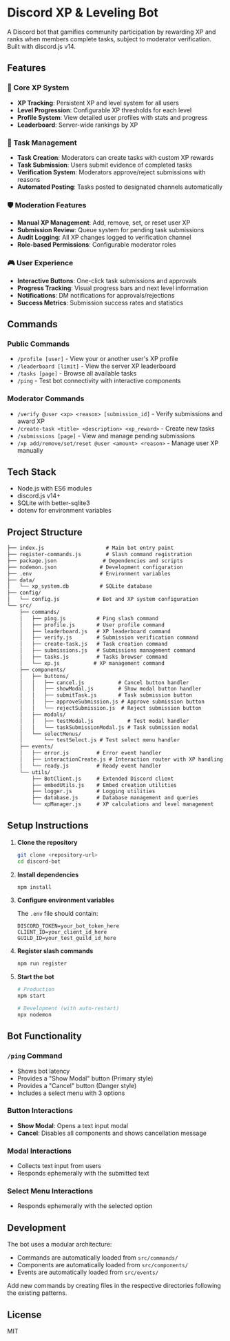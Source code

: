 # Discord XP & Leveling Bot

A Discord bot that gamifies community participation by rewarding XP and ranks when members complete tasks, subject to moderator verification. Built with discord.js v14.

## Features

### 🎯 Core XP System
- **XP Tracking**: Persistent XP and level system for all users
- **Level Progression**: Configurable XP thresholds for each level
- **Profile System**: View detailed user profiles with stats and progress
- **Leaderboard**: Server-wide rankings by XP

### 📝 Task Management
- **Task Creation**: Moderators can create tasks with custom XP rewards
- **Task Submission**: Users submit evidence of completed tasks
- **Verification System**: Moderators approve/reject submissions with reasons
- **Automated Posting**: Tasks posted to designated channels automatically

### 🛡️ Moderation Features
- **Manual XP Management**: Add, remove, set, or reset user XP
- **Submission Review**: Queue system for pending task submissions
- **Audit Logging**: All XP changes logged to verification channel
- **Role-based Permissions**: Configurable moderator roles

### 🎮 User Experience
- **Interactive Buttons**: One-click task submissions and approvals
- **Progress Tracking**: Visual progress bars and next level information
- **Notifications**: DM notifications for approvals/rejections
- **Success Metrics**: Submission success rates and statistics

## Commands

### Public Commands
- `/profile [user]` - View your or another user's XP profile
- `/leaderboard [limit]` - View the server XP leaderboard
- `/tasks [page]` - Browse all available tasks
- `/ping` - Test bot connectivity with interactive components

### Moderator Commands
- `/verify @user <xp> <reason> [submission_id]` - Verify submissions and award XP
- `/create-task <title> <description> <xp_reward>` - Create new tasks
- `/submissions [page]` - View and manage pending submissions
- `/xp add/remove/set/reset @user <amount> <reason>` - Manage user XP manually

## Tech Stack

- Node.js with ES6 modules
- discord.js v14+
- SQLite with better-sqlite3
- dotenv for environment variables

## Project Structure

```txt
├── index.js                    # Main bot entry point
├── register-commands.js        # Slash command registration
├── package.json               # Dependencies and scripts
├── nodemon.json              # Development configuration
├── .env                      # Environment variables
├── data/
│   └── xp_system.db          # SQLite database
├── config/
│   └── config.js            # Bot and XP system configuration
└── src/
    ├── commands/
    │   ├── ping.js          # Ping slash command
    │   ├── profile.js       # User profile command
    │   ├── leaderboard.js   # XP leaderboard command
    │   ├── verify.js        # Submission verification command
    │   ├── create-task.js   # Task creation command
    │   ├── submissions.js   # Submissions management command
    │   ├── tasks.js         # Tasks browser command
    │   └── xp.js           # XP management command
    ├── components/
    │   ├── buttons/
    │   │   ├── cancel.js           # Cancel button handler
    │   │   ├── showModal.js        # Show modal button handler
    │   │   ├── submitTask.js       # Task submission button
    │   │   ├── approveSubmission.js # Approve submission button
    │   │   └── rejectSubmission.js  # Reject submission button
    │   ├── modals/
    │   │   ├── testModal.js           # Test modal handler
    │   │   └── taskSubmissionModal.js # Task submission modal
    │   └── selectMenus/
    │       └── testSelect.js # Test select menu handler
    ├── events/
    │   ├── error.js         # Error event handler
    │   ├── interactionCreate.js # Interaction router with XP handling
    │   └── ready.js         # Ready event handler
    └── utils/
        ├── BotClient.js     # Extended Discord client
        ├── embedUtils.js    # Embed creation utilities
        ├── logger.js        # Logging utilities
        ├── database.js      # Database management and queries
        └── xpManager.js     # XP calculations and level management
```

## Setup Instructions

1. **Clone the repository**

   ```bash
   git clone <repository-url>
   cd discord-bot
   ```

2. **Install dependencies**

   ```bash
   npm install
   ```

3. **Configure environment variables**

   The `.env` file should contain:

   ```env
   DISCORD_TOKEN=your_bot_token_here
   CLIENT_ID=your_client_id_here
   GUILD_ID=your_test_guild_id_here
   ```

4. **Register slash commands**

   ```bash
   npm run register
   ```

5. **Start the bot**

   ```bash
   # Production
   npm start
   
   # Development (with auto-restart)
   npx nodemon
   ```

## Bot Functionality

### `/ping` Command

- Shows bot latency
- Provides a "Show Modal" button (Primary style)
- Provides a "Cancel" button (Danger style)
- Includes a select menu with 3 options

### Button Interactions

- **Show Modal**: Opens a text input modal
- **Cancel**: Disables all components and shows cancellation message

### Modal Interactions

- Collects text input from users
- Responds ephemerally with the submitted text

### Select Menu Interactions

- Responds ephemerally with the selected option

## Development

The bot uses a modular architecture:

- Commands are automatically loaded from `src/commands/`
- Components are automatically loaded from `src/components/`
- Events are automatically loaded from `src/events/`

Add new commands by creating files in the respective directories following the existing patterns.

## License

MIT
